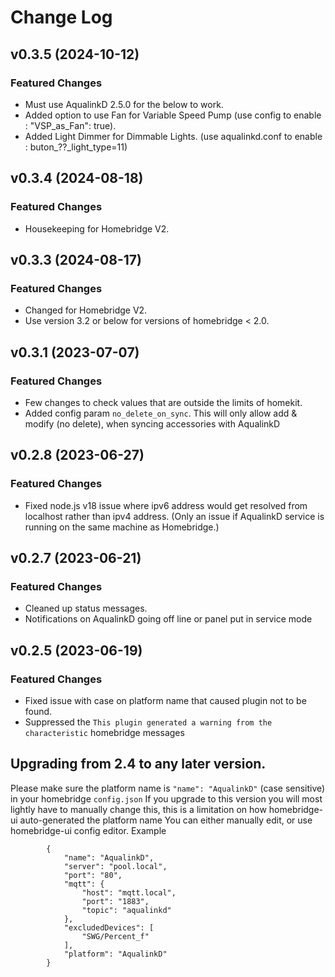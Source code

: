 # Change Log

## v0.3.5 (2024-10-12)
### Featured Changes
* Must use AqualinkD 2.5.0 for the below to work.
* Added option to use Fan for Variable Speed Pump (use config to enable : "VSP_as_Fan": true).
* Added Light Dimmer for Dimmable Lights. (use aqualinkd.conf to enable : buton_??_light_type=11)

## v0.3.4 (2024-08-18)
### Featured Changes
* Housekeeping for Homebridge V2.

## v0.3.3 (2024-08-17)
### Featured Changes
* Changed for Homebridge V2.
* Use version 3.2 or below for versions of homebridge < 2.0.

## v0.3.1 (2023-07-07)
### Featured Changes
* Few changes to check values that are outside the limits of homekit.
* Added config param `no_delete_on_sync`. This will only allow add & modify (no delete), when syncing accessories with AqualinkD

## v0.2.8 (2023-06-27)
### Featured Changes
* Fixed node.js v18 issue where ipv6 address would get resolved from localhost rather than ipv4 address. (Only an issue if AqualinkD service is running on the same machine as Homebridge.)

## v0.2.7 (2023-06-21)
### Featured Changes
* Cleaned up status messages.
* Notifications on AqualinkD going off line or panel put in service mode

## v0.2.5 (2023-06-19)
### Featured Changes
* Fixed issue with case on platform name that caused plugin not to be found.
* Suppressed the `This plugin generated a warning from the characteristic` homebridge messages 

## Upgrading from 2.4 to any later version.
Please make sure the platform name is `"name": "AqualinkD"` (case sensitive) in your homebridge `config.json`
If you upgrade to this version you will most lightly have to manually change this, this is a limitation on how homebridge-ui auto-generated the platform name
You can either manually edit, or use homebridge-ui config editor.
Example
```
        {
            "name": "AqualinkD",
            "server": "pool.local",
            "port": "80",
            "mqtt": {
                "host": "mqtt.local",
                "port": "1883",
                "topic": "aqualinkd"
            },
            "excludedDevices": [
                "SWG/Percent_f"
            ],
            "platform": "AqualinkD"
        }
```
